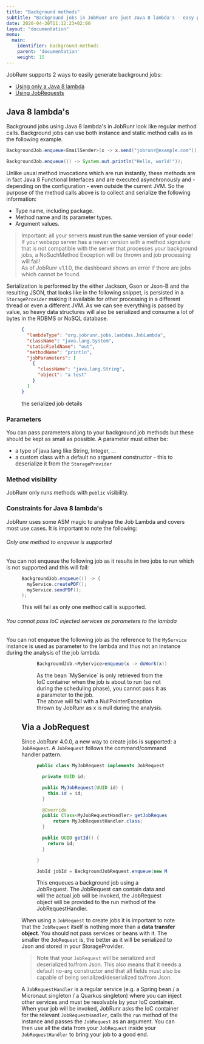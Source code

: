 ```yaml
---
title: "Background methods"
subtitle: "Background jobs in JobRunr are just Java 8 lambda's - easy peasy!"
date: 2020-04-30T11:12:23+02:00
layout: "documentation"
menu: 
  main: 
    identifier: background-methods
    parent: 'documentation'
    weight: 15
---
```

JobRunr supports 2 ways to easily generate background jobs:

- [Using only a Java 8 lambda](#java-8-lambdas)
- [Using JobRequests](#via-a-jobrequest)

## Java 8 lambda's
Background jobs using Java 8 lambda's in JobRunr look like regular method calls. Background jobs can use both instance and static method calls as in the following example.

```java
BackgroundJob.enqueue<EmailSender>(x -> x.send("jobrunr@example.com"));
```

```java
BackgroundJob.enqueue(() -> System.out.println("Hello, world!"));
```

Unlike usual method invocations which are run instantly, these methods are in fact Java 8 Functional Interfaces and are executed asynchronously and - depending on the configuration - even outside the current JVM. So the purpose of the method calls above is to collect and serialize the following information:

- Type name, including package.
- Method name and its parameter types.
- Argument values.

> Important: all your servers __must run the same version of your code__! If your webapp server has a newer version with a method signature that is not compatible with the server that processes your background jobs, a NoSuchMethod Exception will be thrown and job processing will fail! <br>As of JobRunr v1.1.0, the dashboard shows an error if there are jobs which cannot be found.

Serialization is performed by the either Jackson, Gson or Json-B and the resulting JSON, that looks like in the following snippet, is persisted in a `StorageProvider` making it available for other processing in a different thread or even a different JVM. As we can see everything is passed by value, so heavy data structures will also be serialized and consume a lot of bytes in the RDBMS or NoSQL database.

<figure>

```json
{
  "lambdaType": "org.jobrunr.jobs.lambdas.JobLambda",
  "className": "java.lang.System",
  "staticFieldName": "out",
  "methodName": "println",
  "jobParameters": [
    {
      "className": "java.lang.String",
      "object": "a test"
    }
  ]
}
```
<figcaption>the serialized job details</figcaption>
</figure>

### Parameters
You can pass parameters along to your background job methods but these should be kept as small as possible. A parameter must either be:
- a type of java.lang like String, Integer, ...
- a custom class with a default no argument constructor - this to deserialize it from the `StorageProvider`

### Method visibility
JobRunr only runs methods with `public` visibility.

### Constraints for Java 8 lambda's
JobRunr uses some ASM magic to analyse the Job Lambda and covers most use cases. It is important to note the following:

###### Only one method to enqueue is supported
You can not enqueue the following job as it results in two jobs to run which is not supported and this will fail:
<figure>

```java
BackgroundJob.enqueue(() -> {
  myService.createPDF();
  myService.sendPDF();
);
```
<figcaption>This will fail as only one method call is supported.</figcaption>
</figure>

###### You cannot pass IoC injected services as parameters to the lambda
You can not enqueue the following job as the reference to the `MyService` instance is used as parameter to the lambda and thus not an instance during the analysis of the job lambda.
<figure>

<figure>

```java
BackgroundJob.<MyService>enqueue(x -> doWork(x));
```
<figcaption>As the bean `MyService` is only retrieved from the IoC container when the job is about to run (so not during the scheduling phase), you cannot pass it as a parameter to the job.<br/>The above will fail with a NullPointerException thrown by JobRunr as x is null during the analysis.</figcaption>
</figure>

## Via a JobRequest

Since JobRunr 4.0.0, a new way to create jobs is supported: a `JobRequest`. A `JobRequest` follows the command/command handler pattern.
<figure>

```java
public class MyJobRequest implements JobRequest {

  private UUID id;

  public MyJobRequest(UUID id) {
    this.id = id;
  }

  @Override
  public Class<MyJobRequestHandler> getJobRequestHandler() {
      return MyJobRequestHandler.class;
  }

  public UUID getId() {
    return id;
  }

}

JobId jobId = BackgroundJobRequest.enqueue(new MyJobRequest(id));
```
<figcaption>This enqueues a background job using a JobRequest. The JobRequest can contain data and will the actual job will be invoked, the JobRequest object will be provided to the run method of the JobRequestHandler.</figcaption>
</figure>

When using a `JobRequest` to create jobs it is important to note that the `JobRequest` itself is nothing more than a __data transfer object__. You should not pass services or beans with it. The smaller the `JobRequest` is, the better as it will be serialized to Json and stored in your StorageProvider.

> Note that your `JobRequest` will be serialized and deserialized to/from Json. This also means that it needs a default no-arg constructor and that all fields must also be capable of being serialized/deserialized to/from Json.

A `JobRequestHandler` is a regular service (e.g. a Spring bean / a Micronaut singleton / a Quarkus singleton) where you can inject other services and must be resolvable by your IoC container. When your job will be invoked, JobRunr asks the IoC container for the relevant `JobRequestHandler`, calls the `run` method of the instance and passes the `JobRequest` as an argument. You can then use all the data from your `JobRequest` inside your `JobRequestHandler` to bring your job to a good end.